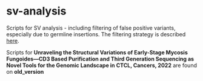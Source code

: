 # sv-analysis
Scripts for SV analysis - including filtering of false positive variants, especially due to germline insertions.
The filtering strategy is described [here](Filter.md).




Scripts for **Unraveling the Structural Variations of Early-Stage Mycosis Fungoides—CD3 Based Purification and Third Generation Sequencing as Novel Tools for the Genomic Landscape in CTCL, Cancers, 2022** are found on **old_version**
